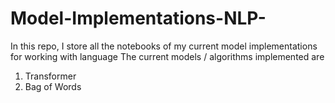 # Model-Implementations-NLP-

In this repo, I store all the notebooks of my current model implementations for working with language
The current models / algorithms implemented are 
1) Transformer
2) Bag of Words
